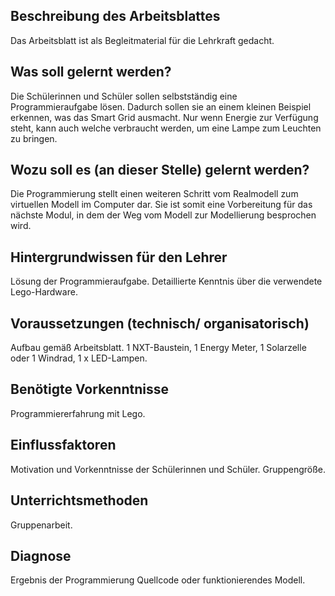 ## Beschreibung des Arbeitsblattes

Das Arbeitsblatt ist als Begleitmaterial für die Lehrkraft gedacht. 

## Was soll gelernt werden?

Die Schülerinnen und Schüler sollen selbstständig eine Programmieraufgabe lösen. Dadurch sollen sie an einem kleinen Beispiel erkennen, was das Smart Grid ausmacht. Nur wenn Energie zur Verfügung steht, kann auch welche verbraucht werden, um eine Lampe zum Leuchten zu bringen.

## Wozu soll es (an dieser Stelle) gelernt werden?

Die Programmierung stellt einen weiteren Schritt vom Realmodell zum virtuellen Modell im Computer dar. Sie ist somit eine Vorbereitung für das nächste Modul, in dem der Weg vom Modell zur Modellierung besprochen wird.

## Hintergrundwissen für den Lehrer

Lösung der Programmieraufgabe. Detaillierte Kenntnis über die verwendete Lego-Hardware.
## Voraussetzungen (technisch/ organisatorisch)

Aufbau gemäß Arbeitsblatt. 1 NXT-Baustein, 1 Energy Meter, 1 Solarzelle oder 1 Windrad, 1 x LED-Lampen.

## Benötigte Vorkenntnisse

Programmiererfahrung mit Lego.

## Einflussfaktoren

Motivation und Vorkenntnisse der Schülerinnen und Schüler. Gruppengröße.

## Unterrichtsmethoden

Gruppenarbeit.

## Diagnose

Ergebnis der Programmierung
Quellcode oder funktionierendes Modell.
